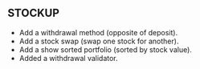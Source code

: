 ## STOCKUP

- Add a withdrawal method (opposite of deposit).
- Add a stock swap (swap one stock for another).
- Add a show sorted portfolio (sorted by stock value).
- Added a withdrawal validator.
